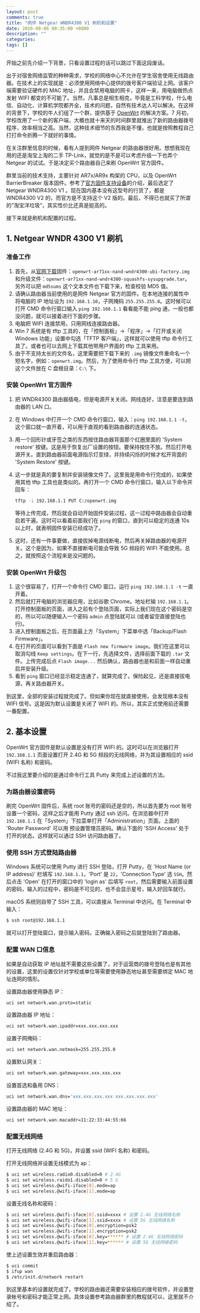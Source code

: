 ```yaml
---
layout: post
comments: true
title: "网件 Netgear WNDR4300 V1 刷机和设置"
date: 2016-08-06 00:35:00 +0800
description: ""
categories: 
tags: []
---
```


开始之前先介绍一下背景，只看设置过程的话可以跳过下面这段废话。

出于对宿舍网络监管的种种需求，学校的网络中心不允许在学生宿舍使用无线路由器。在技术上的实现就是：必须使用网络中心提供的拨号客户端验证上网。该客户端需要验证硬件的 MAC 地址，并且会禁用电脑的网卡，这样一来，用电脑做热点发射 WIFI 都变的不可能了。当然，凡事总是相生相克，毕竟是工科学校，什么电信、自动化、计算机学院都齐全，技术的问题，自然有技术达人可以解决。在这样的背景下，学校的牛人们组了一个群，提供基于 [OpenWrt](https://www.openwrt.org) 的解决方案。7 月初，学校改用了一个新的客户端，大概也就十来天的时间群里就推出了新的路由器拨号程序，效率相当之高。当然，这种技术细节的东西我是不懂，也就是按照教程自己打打命令折腾一下就好的事情。

在关注群里信息的时候，看有人提到网件 Netgear 的路由器很好用。想想我现在用的还是淘宝上淘的二手 TP-Link，就觉的是不是可以考虑升级一下也弄个 Netgear 的试试。于是决定买个路由器自己来刷 OpenWrt 官方固件。

群里当前的技术支持，主要针对 AR7x/AR9x 构架的 CPU，以及 OpenWrt BarrierBreaker 版本固件。参考了[官方固件支持设备](https://wiki.openwrt.org/toh/start)的介绍，最后选定了 Netgear WNDR4300 V1 。现在国内基本没有这型号的行货了，都是 WNDR4300 V2 的，而官方是不支持这个 V2 版的。最后，不得已也就买了所谓的”淘宝洋垃圾“，其实性价比还真是挺高的。

接下来就是刷机和配置的过程。

## 1. Netgear WNDR 4300 V1 刷机

### 准备工作

1. 首先，从[官网下载](https://downloads.openwrt.org/barrier_breaker/14.07/ar71xx/nand/)固件：`openwrt-ar71xx-nand-wndr4300-ubi-factory.img` 和升级文件：`openwrt-ar71xx-nand-wndr4300-squashfs-sysupgrade.tar`。另外可以把 `md5sums` 这个文本文件也下载下来，检查校验 MD5 值。
2. 请确认路由器当前使用的是网件 Netgear 官方的固件。在本地连接的属性中将电脑的 IP 地址设为 `192.168.1.10`，子网掩码 `255.255.255.0`。这时候可以打开 CMD 命令行窗口输入 `ping 192.168.1.1` 看看能不能 ping 通，一般也都没问题，就可以接着进行下面的步骤。
3. 电脑把 WIFI 连接禁用，只用网线连接路由器。
4. Win 7 系统是有 tftp 工具的，在「控制面板」->「程序」->「打开或关闭 Windows 功能」设置中勾选「TFTP 客户端」，这样就可以使用 tftp 命令行工具了。或者也可以去网上下载其他带用户界面的 tftp 工具来用。
5. 由于不支持太长的文件名，这里需要把下载下来的 `.img` 镜像文件重命名一个短名字，例如：`openwrt.img`。然后，为了使用命令行 tftp 工具方便，可以把这个文件放在 C 盘根目录：`C:\` 下。 

### 安装 OpenWrt 官方固件

1. 把 WNDR4300 路由器插电，但是电源开关关闭。网线连好，注意是要连到路由器的 LAN 口。

2. 在 Windows 中打开一个 CMD 命令行窗口，输入：`ping 192.168.1.1 -t`，这个窗口就一直开着，可以用于直观的看到路由器的连通状态。

3. 用一个回形针或牙签之类的东西按住路由器背面那个红圈里面的 'System restore' 按键。这是用于恢复出厂设置的按钮。要保持按住不放。然后打开电源开关。直到路由器前面电源指示灯变绿，并持续闪烁的时候才松开背面的 'System Restore' 按键。

4. 这一步就是真的要复制并安装镜像文件了。这里我是用命令行完成的，如果使用其他 tftp 工具也是类似的。再打开一个 CMD 命令行窗口，输入以下命令并回车：

   ```bash
   tftp -i 192.168.1.1 PUT C:/openwrt.img
   ```

   等待上传完成，然后就会自动开始固件安装过程，这一过程中路由器会自动重启若干遍。这时可以看着前面我们在 `ping` 的窗口，直到可以稳定的连通 10s 以上时，就表明固件安装已经成功了。

5. 这时，还有一件事要做，直接拔掉电源线断电，然后再关掉路由器的电源开关。这个是因为，如果不直接断电可能会导致 5G 频段的 WIFI 不能使用。总之，就按照这个流程来是没问题的。

### 安装 OpenWrt 升级包

1. 这个很容易了，打开一个命令行 CMD 窗口，运行 `ping 192.168.1.1 -t` 一直开着。
2. 然后就打开电脑的浏览器应用，比如谷歌 Chrome。地址栏输 `192.168.1.1`。打开控制面板的页面，进入之前有个登陆页面，实际上我们现在这个密码是空的，所以可以随便输入一个密码 `admin` 点登陆就可以 (或者留空直接登陆也行)。
3. 进入控制面板之后，在页面最上方「System」下菜单中选「Backup/Flash Firmware」。
4. 在打开的页面可以看到下面是 `Flash new firmware image`。我们在这里可以取消勾线 `Keep settings`。在下一行，先选择文件，选择前面下载的 `.tar` 文件。上传完成后点 `Flash image...` 然后确认，路由器也是和前面一样自动重启并安装升级。
5. 看到 `ping` 窗口已经显示稳定连通了，就算完成了。保险起见，还是直接拔电源，再关路由器开关。

到这里，全部的安装过程就完成了。但如果你现在就直接使用，会发现根本没有 WIFI 信号。这是因为默认设置是关闭了 WIFI 的。所以，其实正式使用前还需要一番配置。

## 2. 基本设置

OpenWrt 官方固件是默认设置是没有打开 WIFI 的。这时可以在浏览器打开 `192.168.1.1` 页面设置打开 2.4G 和 5G 频段的无线网络，并为其设置相应的 ssid (WIFI 名称) 和密码。

不过我这里要介绍的是通过命令行工具 Putty 来完成上述设置的方法。

### 为路由器设置密码

刷完 OpenWrt 固件后，系统 root 账号的密码还是空的，所以首先要为 root 账号设置一个密码，这样之后才能用 Putty 通过 ssh 访问。在浏览器中打开 `192.168.1.1` 在「System」下拉菜单打开「Administration」页面。上面的 'Router Password' 可以用 预设置管理员密码。确认下面的 'SSH Access' 处于打开的状态。这样就可以通过 SSH 访问路由器了。

### 使用 SSH 方式登陆路由器

Windows 系统可以使用 Putty 进行 SSH 登陆，打开 Putty，在 'Host Name (or IP address)' 栏填写 `192.168.1.1`，'Port' 是 `22`，'Connection Type' 选 `SSH`。然后点击 'Open' 在打开的窗口中的 'login as' 后填写 `root`，然后需要输入前面设置的密码，输入的过程中，密码是不可见的，也不会显示星号，输入好回车就行。

macOS 系统则自带了 SSH 工具，可以直接从 Terminal 中访问。在 Terminal 中输入：

```bash
$ ssh root@192.168.1.1
```

就可以打开登陆窗口，提示输入密码。正确输入密码之后就登陆到了路由器。

### 配置 WAN 口信息

如果是自动获取 IP 地址就不需要这些设置了，对于运营商的拨号登陆也是有其他的设置，这里的设置仅针对学校或单位等需要使用静态地址甚至需要绑定 MAC 地址连网的情形。

设置路由器使用静态 IP：

```bash
uci set network.wan.proto=static
```

设置路由器 IP 地址：

```bash
uci set network.wan.ipaddr=xxx.xxx.xxx.xxx
```

设置子网掩码：

```bash
uci set network.wan.netmask=255.255.255.0
```

设置默认网关：

```bash
uci set network.wan.gateway=xxx.xxx.xxx.xxx
```

设置首选和备用 DNS：

```bash
uci set network.wan.dns='xxx.xxx.xxx.xxx xxx.xxx.xxx.xxx'
```

设置路由器的 MAC 地址：

```bash
uci set network.wan.macaddr=11:22:33:44:55:66
```

### 配置无线网络

打开无线网络 (2.4G 和 5G)，并设置 ssid (WIFI 名称) 和密码。

打开无线网络并设置无线模式为 ap：

```bash
$ uci set wireless.radio0.disabled=0 # 2.4G
$ uci set wireless.raido1.disabled=0 # 5 G
$ uci set wireless.@wifi-iface[0].mode=ap
$ uci set wireless.@wifi-iface[1].mode=ap
```

设置无线名称和密码：

```bash
$ uci set wireless.@wifi-iface[0].ssid=xxxx # 设置 2.4G 无线网络名称
$ uci set wireless.@wifi-iface[1].ssid=xxxx # 设置 5G 无线网络名称
$ uci set wireless.@wifi-iface[0].encryption=psk2
$ uci set wireless.@wifi-iface[1].encryption=psk2
$ uci set wireless.@wifi-iface[0].key=****** # 设置 2.4G 无线网络密码
$ uci set wireless.@wifi-iface[1].key=****** # 设置 5G 无线网络密码
```

使上述设置生效并重启路由器：

```bash
$ uci commit
$ ifup wan
$ /etc/init.d/network restart
```

到这里基本的设置就完成了。学校的路由器还需要安装相应的拨号软件，并设置登录帐号和密码才能正常上网。具体设置参考路由器群里的教程就可以，这里就不介绍了。
